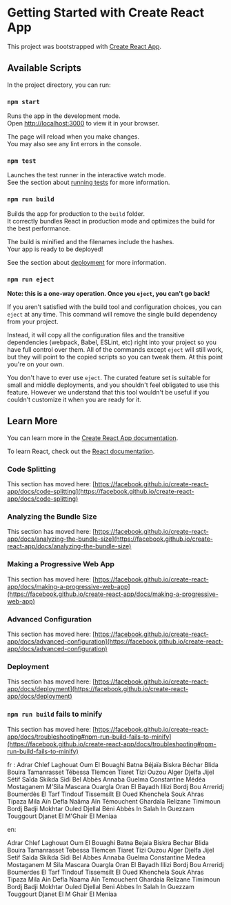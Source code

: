 # Getting Started with Create React App

This project was bootstrapped with [Create React App](https://github.com/facebook/create-react-app).

## Available Scripts

In the project directory, you can run:

### `npm start`

Runs the app in the development mode.\
Open [http://localhost:3000](http://localhost:3000) to view it in your browser.

The page will reload when you make changes.\
You may also see any lint errors in the console.

### `npm test`

Launches the test runner in the interactive watch mode.\
See the section about [running tests](https://facebook.github.io/create-react-app/docs/running-tests) for more information.

### `npm run build`

Builds the app for production to the `build` folder.\
It correctly bundles React in production mode and optimizes the build for the best performance.

The build is minified and the filenames include the hashes.\
Your app is ready to be deployed!

See the section about [deployment](https://facebook.github.io/create-react-app/docs/deployment) for more information.

### `npm run eject`

**Note: this is a one-way operation. Once you `eject`, you can't go back!**

If you aren't satisfied with the build tool and configuration choices, you can `eject` at any time. This command will remove the single build dependency from your project.

Instead, it will copy all the configuration files and the transitive dependencies (webpack, Babel, ESLint, etc) right into your project so you have full control over them. All of the commands except `eject` will still work, but they will point to the copied scripts so you can tweak them. At this point you're on your own.

You don't have to ever use `eject`. The curated feature set is suitable for small and middle deployments, and you shouldn't feel obligated to use this feature. However we understand that this tool wouldn't be useful if you couldn't customize it when you are ready for it.

## Learn More

You can learn more in the [Create React App documentation](https://facebook.github.io/create-react-app/docs/getting-started).

To learn React, check out the [React documentation](https://reactjs.org/).

### Code Splitting

This section has moved here: [https://facebook.github.io/create-react-app/docs/code-splitting](https://facebook.github.io/create-react-app/docs/code-splitting)

### Analyzing the Bundle Size

This section has moved here: [https://facebook.github.io/create-react-app/docs/analyzing-the-bundle-size](https://facebook.github.io/create-react-app/docs/analyzing-the-bundle-size)

### Making a Progressive Web App

This section has moved here: [https://facebook.github.io/create-react-app/docs/making-a-progressive-web-app](https://facebook.github.io/create-react-app/docs/making-a-progressive-web-app)

### Advanced Configuration

This section has moved here: [https://facebook.github.io/create-react-app/docs/advanced-configuration](https://facebook.github.io/create-react-app/docs/advanced-configuration)

### Deployment

This section has moved here: [https://facebook.github.io/create-react-app/docs/deployment](https://facebook.github.io/create-react-app/docs/deployment)

### `npm run build` fails to minify

This section has moved here: [https://facebook.github.io/create-react-app/docs/troubleshooting#npm-run-build-fails-to-minify](https://facebook.github.io/create-react-app/docs/troubleshooting#npm-run-build-fails-to-minify)

fr :
Adrar
Chlef
Laghouat
Oum El Bouaghi
Batna
Béjaïa
Biskra
Béchar
Blida
Bouira
Tamanrasset
Tébessa
Tlemcen
Tiaret
Tizi Ouzou
Alger
Djelfa
Jijel
Sétif
Saïda
Skikda
Sidi Bel Abbès
Annaba
Guelma
Constantine
Médéa
Mostaganem
M'Sila
Mascara
Ouargla
Oran
El Bayadh
Illizi
Bordj Bou Arreridj
Boumerdès
El Tarf
Tindouf
Tissemsilt
El Oued
Khenchela
Souk Ahras
Tipaza
Mila
Aïn Defla
Naâma
Aïn Témouchent
Ghardaïa
Relizane
Timimoun
Bordj Badji Mokhtar
Ouled Djellal
Béni Abbès
In Salah
In Guezzam
Touggourt
Djanet
El M'Ghair
El Meniaa

en:

Adrar
Chlef
Laghouat
Oum El Bouaghi
Batna
Bejaia
Biskra
Bechar
Blida
Bouira
Tamanrasset
Tebessa
Tlemcen
Tiaret
Tizi Ouzou
Alger
Djelfa
Jijel
Setif
Saida
Skikda
Sidi Bel Abbes
Annaba
Guelma
Constantine
Medea
Mostaganem
M Sila
Mascara
Ouargla
Oran
El Bayadh
Illizi
Bordj Bou Arreridj
Boumerdes
El Tarf
Tindouf
Tissemsilt
El Oued
Khenchela
Souk Ahras
Tipaza
Mila
Ain Defla
Naama
Ain Temouchent
Ghardaia
Relizane
Timimoun
Bordj Badji Mokhtar
Ouled Djellal
Beni Abbes
In Salah
In Guezzam
Touggourt
Djanet
El M Ghair
El Meniaa
